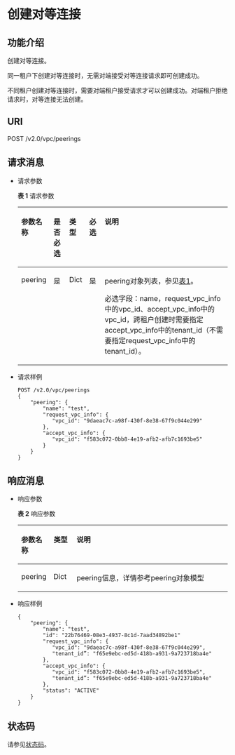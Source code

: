# 创建对等连接<a name="ZH-CN_TOPIC_0075677485"></a>

## 功能介绍<a name="section18987589718"></a>

创建对等连接。

同一租户下创建对等连接时，无需对端接受对等连接请求即可创建成功。

不同租户创建对等连接时，需要对端租户接受请求才可以创建成功。对端租户拒绝请求时，对等连接无法创建。

## URI<a name="section29889818711"></a>

POST /v2.0/vpc/peerings

## 请求消息<a name="section39941481775"></a>

-   请求参数

    **表 1**  请求参数

    <a name="table1699419817711"></a>
    <table><thead align="left"><tr id="row71471891872"><th class="cellrowborder" valign="top" width="13.08%" id="mcps1.2.6.1.1"><p id="p11147299719"><a name="p11147299719"></a><a name="p11147299719"></a>参数名称</p>
    </th>
    <th class="cellrowborder" valign="top" width="7.5200000000000005%" id="mcps1.2.6.1.2"><p id="p81044352112"><a name="p81044352112"></a><a name="p81044352112"></a>是否必选</p>
    </th>
    <th class="cellrowborder" valign="top" width="9.34%" id="mcps1.2.6.1.3"><p id="p5147295710"><a name="p5147295710"></a><a name="p5147295710"></a>类型</p>
    </th>
    <th class="cellrowborder" valign="top" width="7.470000000000001%" id="mcps1.2.6.1.4"><p id="p151471099719"><a name="p151471099719"></a><a name="p151471099719"></a>必选</p>
    </th>
    <th class="cellrowborder" valign="top" width="62.59%" id="mcps1.2.6.1.5"><p id="p3147493713"><a name="p3147493713"></a><a name="p3147493713"></a>说明</p>
    </th>
    </tr>
    </thead>
    <tbody><tr id="row314712915720"><td class="cellrowborder" valign="top" width="13.08%" headers="mcps1.2.6.1.1 "><p id="p31471491176"><a name="p31471491176"></a><a name="p31471491176"></a>peering</p>
    </td>
    <td class="cellrowborder" valign="top" width="7.5200000000000005%" headers="mcps1.2.6.1.2 "><p id="p31074342118"><a name="p31074342118"></a><a name="p31074342118"></a>是</p>
    </td>
    <td class="cellrowborder" valign="top" width="9.34%" headers="mcps1.2.6.1.3 "><p id="p17147129372"><a name="p17147129372"></a><a name="p17147129372"></a>Dict</p>
    </td>
    <td class="cellrowborder" valign="top" width="7.470000000000001%" headers="mcps1.2.6.1.4 "><p id="p31475910720"><a name="p31475910720"></a><a name="p31475910720"></a>是</p>
    </td>
    <td class="cellrowborder" valign="top" width="62.59%" headers="mcps1.2.6.1.5 "><p id="p1036719511614"><a name="p1036719511614"></a><a name="p1036719511614"></a>peering对象列表，参见<a href="对等连接API简介.md#table1026243410414">表1</a>。</p>
    <p id="p13147692713"><a name="p13147692713"></a><a name="p13147692713"></a>必选字段：name，request_vpc_info中的vpc_id、accept_vpc_info中的vpc_id，跨租户创建时需要指定accept_vpc_info中的tenant_id（不需要指定request_vpc_info中的tenant_id）。</p>
    </td>
    </tr>
    </tbody>
    </table>

-   请求样例

    ```
    POST /v2.0/vpc/peerings 
    { 
        "peering": { 
            "name": "test",  
            "request_vpc_info": {
               "vpc_id": "9daeac7c-a98f-430f-8e38-67f9c044e299"
            }, 
            "accept_vpc_info": {
               "vpc_id": "f583c072-0bb8-4e19-afb2-afb7c1693be5"
            }
        } 
    }
    ```


## 响应消息<a name="section124179176"></a>

-   响应参数

    **表 2**  响应参数

    <a name="table351893713"></a>
    <table><thead align="left"><tr id="row91481295715"><th class="cellrowborder" valign="top" width="15.379999999999999%" id="mcps1.2.4.1.1"><p id="p51481696718"><a name="p51481696718"></a><a name="p51481696718"></a>参数名称</p>
    </th>
    <th class="cellrowborder" valign="top" width="10.99%" id="mcps1.2.4.1.2"><p id="p18148898716"><a name="p18148898716"></a><a name="p18148898716"></a>类型</p>
    </th>
    <th class="cellrowborder" valign="top" width="73.63%" id="mcps1.2.4.1.3"><p id="p11148891674"><a name="p11148891674"></a><a name="p11148891674"></a>说明</p>
    </th>
    </tr>
    </thead>
    <tbody><tr id="row11148093711"><td class="cellrowborder" valign="top" width="15.379999999999999%" headers="mcps1.2.4.1.1 "><p id="p5148791174"><a name="p5148791174"></a><a name="p5148791174"></a>peering</p>
    </td>
    <td class="cellrowborder" valign="top" width="10.99%" headers="mcps1.2.4.1.2 "><p id="p131495911711"><a name="p131495911711"></a><a name="p131495911711"></a>Dict</p>
    </td>
    <td class="cellrowborder" valign="top" width="73.63%" headers="mcps1.2.4.1.3 "><p id="p3149109876"><a name="p3149109876"></a><a name="p3149109876"></a>peering信息，详情参考peering对象模型</p>
    </td>
    </tr>
    </tbody>
    </table>

-   响应样例

    ```
    { 
        "peering": { 
            "name": "test", 
            "id": "22b76469-08e3-4937-8c1d-7aad34892be1"
            "request_vpc_info": {
               "vpc_id": "9daeac7c-a98f-430f-8e38-67f9c044e299",
               "tenant_id”: "f65e9ebc-ed5d-418b-a931-9a723718ba4e"
            },
            "accept_vpc_info": {
               "vpc_id": "f583c072-0bb8-4e19-afb2-afb7c1693be5",
               "tenant_id”: "f65e9ebc-ed5d-418b-a931-9a723718ba4e"
            }, 
            "status": "ACTIVE"
        }
    }
    ```


## 状态码<a name="section31981619"></a>

请参见[状态码](状态码.md)。

